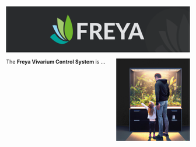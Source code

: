![Edgeberry banner](../documentation/Freya_banner.png)

<img src="../documentation/vivarium.png" align="right" width="40%"/>

The **Freya Vivarium Control System** is ...



<br clear="right"/>